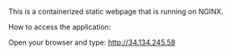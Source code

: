 This is a containerized static webpage that is running on NGINX.

How to access the application:

Open your browser and type:
http://34.134.245.58
